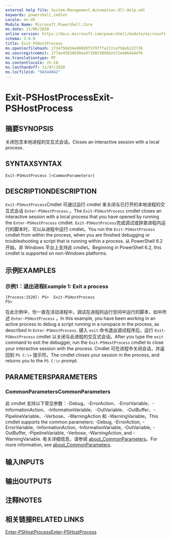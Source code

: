 ```yaml
---
external help file: System.Management.Automation.dll-Help.xml
keywords: powershell,cmdlet
Locale: en-US
Module Name: Microsoft.PowerShell.Core
ms.date: 11/06/2020
online version: https://docs.microsoft.com/powershell/module/microsoft.powershell.core/exit-pshostprocess?view=powershell-6&WT.mc_id=ps-gethelp
schema: 2.0.0
title: Exit-PSHostProcess
ms.openlocfilehash: 1734758d34e89020f579fffa217cef58eb222736
ms.sourcegitcommit: 177ae45034b58ead716853096b2e72e4864e6df6
ms.translationtype: MT
ms.contentlocale: zh-CN
ms.lasthandoff: 11/07/2020
ms.locfileid: "94344042"
---
```

# <span data-ttu-id="dd8a0-103">Exit-PSHostProcess</span><span class="sxs-lookup"><span data-stu-id="dd8a0-103">Exit-PSHostProcess</span></span>

## <span data-ttu-id="dd8a0-104">摘要</span><span class="sxs-lookup"><span data-stu-id="dd8a0-104">SYNOPSIS</span></span>
<span data-ttu-id="dd8a0-105">关闭包含本地进程的交互式会话。</span><span class="sxs-lookup"><span data-stu-id="dd8a0-105">Closes an interactive session with a local process.</span></span>

## <span data-ttu-id="dd8a0-106">SYNTAX</span><span class="sxs-lookup"><span data-stu-id="dd8a0-106">SYNTAX</span></span>

```
Exit-PSHostProcess [<CommonParameters>]
```

## <span data-ttu-id="dd8a0-107">DESCRIPTION</span><span class="sxs-lookup"><span data-stu-id="dd8a0-107">DESCRIPTION</span></span>

<span data-ttu-id="dd8a0-108">`Exit-PSHostProcess`Cmdlet 可通过运行 cmdlet 来关闭与已打开的本地进程的交互式会话 `Enter-PSHostProcess` 。</span><span class="sxs-lookup"><span data-stu-id="dd8a0-108">The `Exit-PSHostProcess` cmdlet closes an interactive session with a local process that you have opened by running the `Enter-PSHostProcess` cmdlet.</span></span> <span data-ttu-id="dd8a0-109">`Exit-PSHostProcess`完成调试或排查进程内运行的脚本时，可以从进程中运行 cmdlet。</span><span class="sxs-lookup"><span data-stu-id="dd8a0-109">You run the `Exit-PSHostProcess` cmdlet from within the process, when you are finished debugging or troubleshooting a script that is running within a process.</span></span> <span data-ttu-id="dd8a0-110">从 PowerShell 6.2 开始，非 Windows 平台上支持此 cmdlet。</span><span class="sxs-lookup"><span data-stu-id="dd8a0-110">Beginning in PowerShell 6.2, this cmdlet is supported on non-Windows platforms.</span></span>

## <span data-ttu-id="dd8a0-111">示例</span><span class="sxs-lookup"><span data-stu-id="dd8a0-111">EXAMPLES</span></span>

### <span data-ttu-id="dd8a0-112">示例1：退出进程</span><span class="sxs-lookup"><span data-stu-id="dd8a0-112">Example 1: Exit a process</span></span>

```
[Process:1520]: PS>  Exit-PSHostProcess
PS>
```

<span data-ttu-id="dd8a0-113">在此示例中，你一直在活动进程中，调试在进程的运行空间中运行的脚本，如中所述 `Enter-PSHostProcess` 。</span><span class="sxs-lookup"><span data-stu-id="dd8a0-113">In this example, you have been working in an active process to debug a script running in a runspace in the process, as described in `Enter-PSHostProcess`.</span></span> <span data-ttu-id="dd8a0-114">键入 `exit` 命令退出调试程序后，运行 `Exit-PSHostProcess` cmdlet 以关闭与此进程的交互式会话。</span><span class="sxs-lookup"><span data-stu-id="dd8a0-114">After you type the `exit` command to exit the debugger, run the `Exit-PSHostProcess` cmdlet to close your interactive session with the process.</span></span>
<span data-ttu-id="dd8a0-115">Cmdlet 可在进程中关闭会话，并返回到 `PS C:\>` 提示符。</span><span class="sxs-lookup"><span data-stu-id="dd8a0-115">The cmdlet closes your session in the process, and returns you to the `PS C:\>` prompt.</span></span>

## <span data-ttu-id="dd8a0-116">PARAMETERS</span><span class="sxs-lookup"><span data-stu-id="dd8a0-116">PARAMETERS</span></span>

### <span data-ttu-id="dd8a0-117">CommonParameters</span><span class="sxs-lookup"><span data-stu-id="dd8a0-117">CommonParameters</span></span>

<span data-ttu-id="dd8a0-118">此 cmdlet 支持以下常见参数：-Debug、-ErrorAction、-ErrorVariable、-InformationAction、-InformationVariable、-OutVariable、-OutBuffer、-PipelineVariable、-Verbose、-WarningAction 和 -WarningVariable。</span><span class="sxs-lookup"><span data-stu-id="dd8a0-118">This cmdlet supports the common parameters: -Debug, -ErrorAction, -ErrorVariable, -InformationAction, -InformationVariable, -OutVariable, -OutBuffer, -PipelineVariable, -Verbose, -WarningAction, and -WarningVariable.</span></span> <span data-ttu-id="dd8a0-119">有关详细信息，请参阅 [about_CommonParameters](https://go.microsoft.com/fwlink/?LinkID=113216)。</span><span class="sxs-lookup"><span data-stu-id="dd8a0-119">For more information, see [about_CommonParameters](https://go.microsoft.com/fwlink/?LinkID=113216).</span></span>

## <span data-ttu-id="dd8a0-120">输入</span><span class="sxs-lookup"><span data-stu-id="dd8a0-120">INPUTS</span></span>

## <span data-ttu-id="dd8a0-121">输出</span><span class="sxs-lookup"><span data-stu-id="dd8a0-121">OUTPUTS</span></span>

## <span data-ttu-id="dd8a0-122">注释</span><span class="sxs-lookup"><span data-stu-id="dd8a0-122">NOTES</span></span>

## <span data-ttu-id="dd8a0-123">相关链接</span><span class="sxs-lookup"><span data-stu-id="dd8a0-123">RELATED LINKS</span></span>

[<span data-ttu-id="dd8a0-124">Enter-PSHostProcess</span><span class="sxs-lookup"><span data-stu-id="dd8a0-124">Enter-PSHostProcess</span></span>](Enter-PSHostProcess.md)
